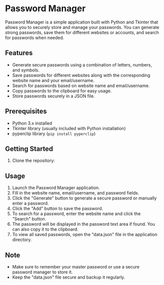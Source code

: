 # Password Manager

Password Manager is a simple application built with Python and Tkinter that allows you to securely store and manage your passwords. You can generate strong passwords, save them for different websites or accounts, and search for passwords when needed.

## Features

- Generate secure passwords using a combination of letters, numbers, and symbols.
- Save passwords for different websites along with the corresponding website name and your email/username.
- Search for passwords based on website name and email/username.
- Copy passwords to the clipboard for easy usage.
- Store passwords securely in a JSON file.

## Prerequisites

- Python 3.x installed
- Tkinter library (usually included with Python installation)
- pyperclip library (`pip install pyperclip`)

## Getting Started

1. Clone the repository:


## Usage

1. Launch the Password Manager application.
2. Fill in the website name, email/username, and password fields.
3. Click the "Generate" button to generate a secure password or manually enter a password.
4. Click the "Add" button to save the password.
5. To search for a password, enter the website name and click the "Search" button.
6. The password will be displayed in the password text area if found. You can also copy it to the clipboard.
7. To view all saved passwords, open the "data.json" file in the application directory.

## Note

- Make sure to remember your master password or use a secure password manager to store it.
- Keep the "data.json" file secure and backup it regularly.
